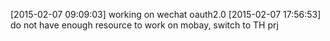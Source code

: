 [2015-02-07 09:09:03] working on wechat oauth2.0
[2015-02-07 17:56:53] do not have enough resource to work on mobay, switch to TH prj